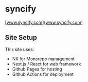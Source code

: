# syncify

[www.syncify.com](www.syncify.com)


## Site Setup

This site uses:

+ NX for Monorepo management
+ Next.js / React for web framework
+ Github Pages for hosting
+ Github Actions for deployment
